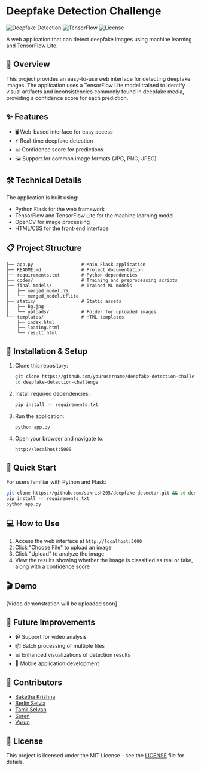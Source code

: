 # Deepfake Detection Challenge

![Deepfake Detection](https://img.shields.io/badge/AI-Deepfake%20Detection-blue)
![TensorFlow](https://img.shields.io/badge/TensorFlow-2.0+-orange)
![License](https://img.shields.io/badge/License-MIT-green)

A web application that can detect deepfake images using machine learning and TensorFlow Lite.

## 📝 Overview

This project provides an easy-to-use web interface for detecting deepfake images. The application uses a TensorFlow Lite model trained to identify visual artifacts and inconsistencies commonly found in deepfake media, providing a confidence score for each prediction.

## ✨ Features

- 🖥️ Web-based interface for easy access
- ⚡ Real-time deepfake detection
- 📊 Confidence score for predictions
- 🖼️ Support for common image formats (JPG, PNG, JPEG)

## 🛠️ Technical Details

The application is built using:
- Python Flask for the web framework
- TensorFlow and TensorFlow Lite for the machine learning model
- OpenCV for image processing
- HTML/CSS for the front-end interface

## 📋 Project Structure

```
├── app.py                  # Main Flask application
├── README.md               # Project documentation
├── requirements.txt        # Python dependencies
├── codes/                  # Training and preprocessing scripts
├── final models/           # Trained ML models
│   ├── merged_model.h5
│   └── merged_model.tflite
├── static/                 # Static assets
│   ├── bg.jpg
│   └── uploads/            # Folder for uploaded images
└── templates/              # HTML templates
    ├── index.html
    ├── loading.html
    └── result.html
```

## 🚀 Installation & Setup

1. Clone this repository:
   ```bash
   git clone https://github.com/yourusername/deepfake-detection-challenge.git
   cd deepfake-detection-challenge
   ```

2. Install required dependencies:
   ```bash
   pip install -r requirements.txt
   ```

3. Run the application:
   ```bash
   python app.py
   ```

4. Open your browser and navigate to:
   ```
   http://localhost:5000
   ```

## 🚀 Quick Start
For users familiar with Python and Flask:
```bash
git clone https://github.com/sakrish205/deepfake-detector.git && cd deepfake-detector
pip install -r requirements.txt
python app.py
```

## 💻 How to Use

1. Access the web interface at `http://localhost:5000`
2. Click "Choose File" to upload an image
3. Click "Upload" to analyze the image
4. View the results showing whether the image is classified as real or fake, along with a confidence score

## 🎬 Demo

[Video demonstration will be uploaded soon]

## 🔮 Future Improvements

- 📹 Support for video analysis
- 📦 Batch processing of multiple files
- 📊 Enhanced visualizations of detection results
- 📱 Mobile application development

## 👥 Contributors

- [Saketha Krishna](https://github.com/sakrish205)
- [Berlin Selvia](https://github.com/berlincodez)
- [Tamil Selvan](https://github.com/tamilselvan-s-d)
- [Suren](https://github.com/Suren-GPU)
- [Varun]()

## 📄 License

This project is licensed under the MIT License - see the [LICENSE](LICENSE) file for details.

